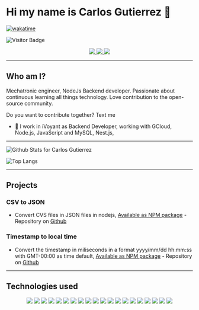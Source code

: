 <h1>Hi my name is Carlos Gutierrez 👋</h1>

[![wakatime](https://wakatime.com/badge/github/CarGDev/CarGDev.svg)](https://wakatime.com/badge/github/CarGDev/CarGDev)

![Visitor Badge](https://visitor-badge.laobi.icu/badge?page_id=cargdev.cargdev)

<p align="center"> 
    <a href="https://twitter.com/CarGDev">
        <img src="https://img.shields.io/badge/Twitter-1DA1F2?style=for-the-badge&logo=twitter&logoColor=white" />
    </a>
    <a href="https://www.linkedin.com/in/cargdev/">
        <img src="https://img.shields.io/badge/LinkedIn-0077B5?style=for-the-badge&logo=linkedin&logoColor=white" />
    </a>
    <a href="https://www.npmjs.com/settings/cargdev/packages">
        <img src="https://img.shields.io/badge/NPM-%23000000.svg?style=for-the-badge&logo=npm&logoColor=white" />
    </a>
</p>

---

<h2> Who am I?</h2>
<p>
Mechatronic engineer, NodeJs Backend developer. Passionate about continuous learning all things technology. Love contribution to the open-source community.

Do you want to contribute together? Text me
</p>


- 🔭 I work in iVoyant as Backend Developer, working with GCloud, Node.js, JavaScript and MySQL, Nest.js,


---


![Github Stats for Carlos Gutierrez](https://github-readme-stats.vercel.app/api?username=CarGDev&count_private=true&show_icons=true&hide_border=true&title_color=B6e443&icon_color=46c7e7&bg_color=0B0B2A&text_color=C2C1CE)

![Top Langs](https://github-readme-stats.vercel.app/api/top-langs/?username=CarGDev&layout=compact)

---
<h2>Projects</h2>

<h3>CSV to JSON</h3>

- Convert CVS files in JSON files in nodejs, [Available as NPM package](https://www.npmjs.com/package/async-convert-csv-to-json) - Repository on [Github](https://github.com/CarGDev/converter-csv-to-json)

<h3>Timestamp to local time</h3>

- Convert the timestamp in miliseconds in a format yyyy/mm/dd hh:mm:ss with GMT-00:00 as time default, [Available as NPM package](https://www.npmjs.com/package/convert-time-gmt) - Repository on [Github](https://github.com/CarGDev/time-function)

---
<h2>Technologies used</h2>

<p align="center"> 
    <img src="https://img.shields.io/badge/HTML5-E34F26?style=for-the-badge&logo=html5&logoColor=white" />
    <img src="https://img.shields.io/badge/CSS3-1572B6?style=for-the-badge&logo=css3&logoColor=white" />
    <img src="https://img.shields.io/badge/JavaScript-323330?style=for-the-badge&logo=javascript&logoColor=F7DF1E" />
    <img src="https://img.shields.io/badge/TypeScript-007ACC?style=for-the-badge&logo=typescript&logoColor=white" />
    <img src="https://img.shields.io/badge/json-5E5C5C?style=for-the-badge&logo=json&logoColor=white" />
    <img src="https://img.shields.io/badge/MySQL-00000F?style=for-the-badge&logo=mysql&logoColor=white" />
    <img src="https://img.shields.io/badge/PostgreSQL-316192?style=for-the-badge&logo=postgresql&logoColor=white" />
    <img src="https://img.shields.io/badge/Node.js-339933?style=for-the-badge&logo=nodedotjs&logoColor=white" />
    <img src="https://img.shields.io/badge/npm-CB3837?style=for-the-badge&logo=npm&logoColor=white" />
    <img src="https://img.shields.io/badge/GitHub-100000?style=for-the-badge&logo=github&logoColor=white" />
    <img src="https://img.shields.io/badge/Bitbucket-0747a6?style=for-the-badge&logo=bitbucket&logoColor=white" />
    <img src="https://img.shields.io/badge/travis_CI-3EAAAF?style=for-the-badge&logo=travisci&logoColor=white" />
    <img src="https://img.shields.io/badge/Heroku-430098?style=for-the-badge&logo=heroku&logoColor=white" />
    <img src="https://img.shields.io/badge/nestjs-E0234E?style=for-the-badge&logo=nestjs&logoColor=white" />
    <img src="https://img.shields.io/badge/Angular-DD0031?style=for-the-badge&logo=angular&logoColor=white" />
    <img src="https://img.shields.io/badge/Arch_Linux-1793D1?style=for-the-badge&logo=arch-linux&logoColor=white" />
    <img src="https://img.shields.io/badge/oh_my_zsh-1A2C34?style=for-the-badge&logo=ohmyzsh&logoColor=white" />
    <img src="https://img.shields.io/badge/Linux-FCC624?style=for-the-badge&logo=linux&logoColor=black" />
    <img src="https://img.shields.io/badge/NeoVim-%2357A143.svg?&style=for-the-badge&logo=neovim&logoColor=white" />
    <img src="https://img.shields.io/badge/Google_Cloud-4285F4?style=for-the-badge&logo=google-cloud&logoColor=white" />
</p>

